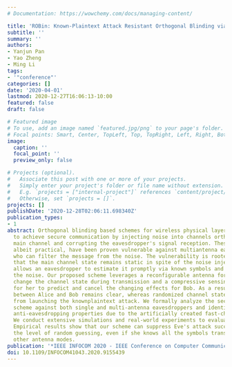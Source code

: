 ```yaml
---
# Documentation: https://wowchemy.com/docs/managing-content/

title: 'ROBin: Known-Plaintext Attack Resistant Orthogonal Blinding via Channel Randomization'
subtitle: ''
summary: ''
authors:
- Yanjun Pan
- Yao Zheng
- Ming Li
tags:
- '"conference"'
categories: []
date: '2020-04-01'
lastmod: 2020-12-27T16:06:13-10:00
featured: false
draft: false

# Featured image
# To use, add an image named `featured.jpg/png` to your page's folder.
# Focal points: Smart, Center, TopLeft, Top, TopRight, Left, Right, BottomLeft, Bottom, BottomRight.
image:
  caption: ''
  focal_point: ''
  preview_only: false

# Projects (optional).
#   Associate this post with one or more of your projects.
#   Simply enter your project's folder or file name without extension.
#   E.g. `projects = ["internal-project"]` references `content/project/deep-learning/index.md`.
#   Otherwise, set `projects = []`.
projects: []
publishDate: '2020-12-28T02:06:11.698340Z'
publication_types:
- 1
abstract: Orthogonal blinding based schemes for wireless physical layer security aim
  to achieve secure communication by injecting noise into channels orthogonal to the
  main channel and corrupting the eavesdropper's signal reception. These methods,
  albeit practical, have been proven vulnerable against multiantenna eavesdroppers
  who can filter the message from the noise. The vulnerability is rooted in the fact
  that the main channel state remains static in spite of the noise injection, which
  allows an eavesdropper to estimate it promptly via known symbols and filter out
  the noise. Our proposed scheme leverages a reconfigurable antenna for Alice to rapidly
  change the channel state during transmission and a compressive sensing based algorithm
  for her to predict and cancel the changing effects for Bob. As a result, the communication
  between Alice and Bob remains clear, whereas randomized channel state prevents Eve
  from launching the knownplaintext attack. We formally analyze the security of the
  scheme against both single and multi-antenna eavesdroppers and identify its unique
  anti-eavesdropping properties due to the artificially created fast-changing channel.
  We conduct extensive simulations and real-world experiments to evaluate its performance.
  Empirical results show that our scheme can suppress Eve's attack success rate to
  the level of random guessing, even if she knows all the symbols transmitted through
  other antenna modes.
publication: '*IEEE INFOCOM 2020 - IEEE Conference on Computer Communications*'
doi: 10.1109/INFOCOM41043.2020.9155439
---
```

